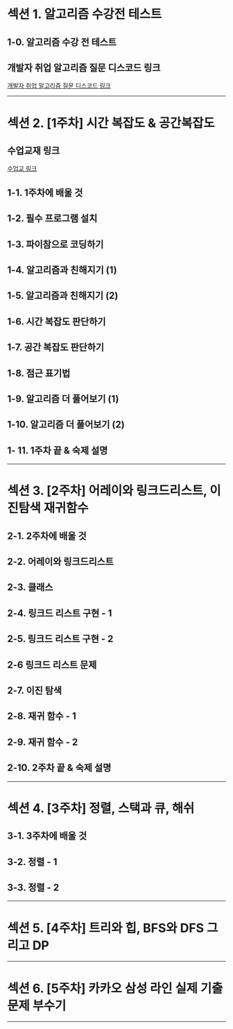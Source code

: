 # 섹션 1. 알고리즘 수강전 테스트
## 1-0. 알고리즘 수강 전 테스트
## 개발자 취업 알고리즘 질문 디스코드 링크
[개발자 취업 알고리즘 질문 디스코드 링크]()
****
# 섹션 2. [1주차] 시간 복잡도 & 공간복잡도
## 수업교재 링크
[수업교 링크](https://fern-freeze-290.notion.site/38-2024-3c6c9b4b2ccd4250b649762e12fc64e0)
## 1-1. 1주차에 배울 것
## 1-2. 필수 프로그램 설치
## 1-3. 파이참으로 코딩하기
## 1-4. 알고리즘과 친해지기 (1)
## 1-5. 알고리즘과 친해지기 (2)
## 1-6. 시간 복잡도 판단하기
## 1-7. 공간 복잡도 판단하기
## 1-8. 점근 표기법
## 1-9. 알고리즘 더 풀어보기 (1)
## 1-10. 알고리즘 더 풀어보기 (2)
## 1- 11. 1주차 끝 & 숙제 설명
****
# 섹션 3. [2주차] 어레이와 링크드리스트, 이진탐색 재귀함수
## 2-1. 2주차에 배울 것
## 2-2. 어레이와 링크드리스트
## 2-3. 클래스
## 2-4. 링크드 리스트 구현 - 1
## 2-5. 링크드 리스트 구현 - 2
## 2-6 링크드 리스트 문제
## 2-7. 이진 탐색
## 2-8. 재귀 함수 - 1
## 2-9. 재귀 함수 - 2
## 2-10. 2주차 끝 & 숙제 설명

****
# 섹션 4. [3주차] 정렬, 스택과 큐, 해쉬
## 3-1. 3주차에 배울 것
## 3-2. 정렬 - 1
## 3-3. 정렬 - 2

****
# 섹션 5. [4주차] 트리와 힙, BFS와 DFS 그리고 DP

****
# 섹션 6. [5주차] 카카오 삼성 라인 실제 기출 문제 부수기

****